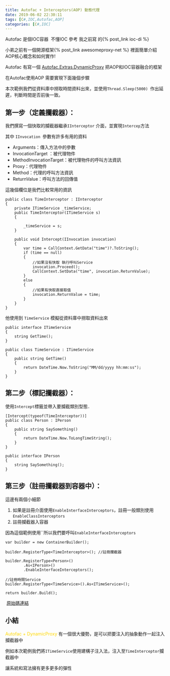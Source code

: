 ```yaml
---
title: Autofac + Interceptors(AOP) 動態代理
date: 2019-06-02 22:30:11
tags: [C#,IOC,Autofac,AOP]
categories: [C#,IOC]
---
```


Autofac 是個IOC容器  不懂IOC 參考 我之前寫
的{% post_link ioc-di %}

小弟之前有一個開源框架{% post_link awesomeproxy-net %} 裡面簡單介紹 AOP核心概念和如何實作!

Autofac 有寫一個 [Autofac.Extras.DynamicProxy](https://github.com/autofac/Autofac.Extras.DynamicProxy) 把AOP和IOC容器融合的框架


在Autofac使用AOP 需要實現下面幾個步驟

本次範例我們從資料庫中撈取時間資料出來，並使用`Thread.Sleep(5000) `作出延遲，判斷時間是否前後一致。

## 第一步（定義攔截器）：

我們撰寫一個快取的攔截器繼承`IInterceptor` 介面，並實現`Intercep`方法

其中 `IInvocation `參數有許多有用的資料

*   Arguments：傳入方法中的參數
*   InvocationTarget ：被代理物件
*   MethodInvocationTarget：被代理物件的呼叫方法資訊
*   Proxy：代理物件
*   Method：代理的呼叫方法資訊
*   ReturnValue：呼叫方法的回傳值

這幾個欄位是我們比較常用的資訊

    public class TimeInterceptor : IInterceptor
    {
        private ITimeService _timeService;
        public TimeInterceptor(ITimeService s)
        {

            _timeService = s;
        }

        public void Intercept(IInvocation invocation)
        {
            var time = CallContext.GetData("time")?.ToString();
            if (time == null)
            {
                //如果沒有快取 執行呼叫Service
                invocation.Proceed();
                CallContext.SetData("time", invocation.ReturnValue);
            }
            else
            {
                //如果有快取直接取值
                invocation.ReturnValue = time;
            }
        }
    }

他使用到 `TimeService` 模擬從資料庫中撈取資料出來

    public interface ITimeService
    {
        string GetTime();
    }

    public class TimeService : ITimeService
    {
        public string GetTime()
        {
            return DateTime.Now.ToString("MM/dd/yyyy hh:mm:ss");
        }
    }

## 第二步（標記攔截器）： 

使用`Intercept`標籤並帶入要攔截類別型態．

    [Intercept(typeof(TimeInterceptor))]
    public class Person : IPerson
    {
        public string SaySomething()
        {
            return DateTime.Now.ToLongTimeString();
        }
    }

    public interface IPerson
    {
        string SaySomething();
    }

## 第三步（註冊攔截器到容器中）：

這邊有兩個小細節

1.  如果是註冊介面使用`EnableInterfaceInterceptors`，註冊一般類別使用`EnableClassInterceptors`
2.  註冊攔截器入容器

因為這個範例使用``所以我們要呼叫`EnableInterfaceInterceptors`

    var builder = new ContainerBuilder();

    builder.RegisterType<TimeInterceptor>(); //註冊攔截器

    builder.RegisterType<Person>()
            .As<IPerson>()
            .EnableInterfaceInterceptors();

    //註冊時間Service
    builder.RegisterType<TimeService>().As<ITimeService>();

    return builder.Build();

 [原始碼連結](https://github.com/isdaniel/IOC_Sample/tree/master/src/AutofacWihtAOP)

## 小結

<span style="color:#FFD700;">Autofac + DynamicProxy </span>有一個很大優勢，是可以把要注入的抽象動作一起注入攔截器中

例如本次範例我們將`ITimeService`使用建構子注入法，注入至`TimeInterceptor`攔截器中

讓系統和寫法擁有更多更多的彈性
